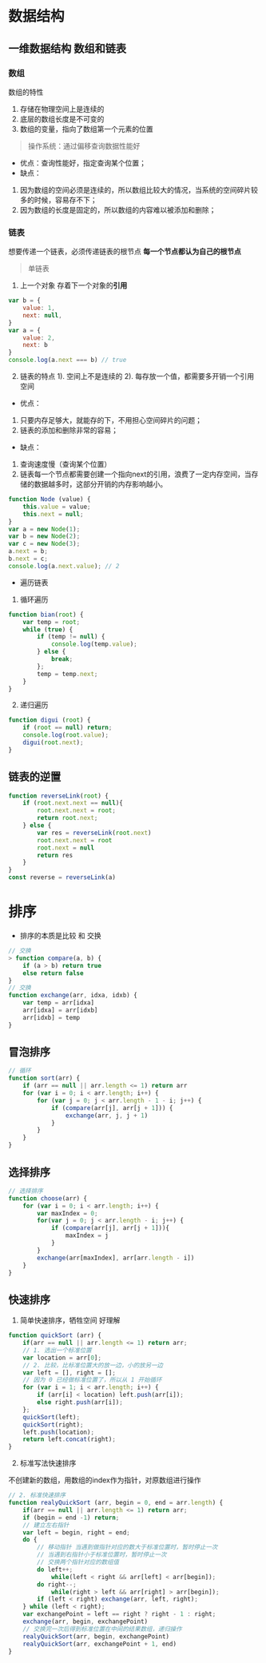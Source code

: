 # 数据结构

## 一维数据结构 数组和链表

### 数组

数组的特性
1. 存储在物理空间上是连续的
2. 底层的数组长度是不可变的
3. 数组的变量，指向了数组第一个元素的位置

> 操作系统：通过偏移查询数据性能好

* 优点：查询性能好，指定查询某个位置；
* 缺点：
1. 因为数组的空间必须是连续的，所以数组比较大的情况，当系统的空间碎片较多的时候，容易存不下；
2. 因为数组的长度是固定的，所以数组的内容难以被添加和删除；

### 链表
想要传递一个链表，必须传递链表的根节点
**每一个节点都认为自己的根节点**
> 单链表
1. 上一个对象  存着下一个对象的**引用**

``` javascript
var b = {
    value: 1,
    next: null,
}
var a = {
    value: 2,
    next: b
}
console.log(a.next === b) // true
```

2. 链表的特点
1). 空间上不是连续的
2). 每存放一个值，都需要多开销一个引用空间

* 优点：
1. 只要内存足够大，就能存的下，不用担心空间碎片的问题；
2. 链表的添加和删除非常的容易；
* 缺点：
1. 查询速度慢（查询某个位置）
2. 链表每一个节点都需要创建一个指向next的引用，浪费了一定内存空间，当存储的数据越多时，这部分开销的内存影响越小。

``` javascript
function Node (value) {
    this.value = value;
    this.next = null;
}
var a = new Node(1);
var b = new Node(2);
var c = new Node(3);
a.next = b;
b.next = c;
console.log(a.next.value); // 2
```

* 遍历链表
1. 循环遍历
``` javascript
function bian(root) {
    var temp = root;
    while (true) {
        if (temp != null) {
            console.log(temp.value);
        } else {
            break;
        };
        temp = temp.next;
    }
}
```
2. 递归遍历
``` javascript
function digui (root) {
    if (root == null) return;
    console.log(root.value);
    digui(root.next);
}
```

## 链表的逆置
``` javascript
function reverseLink(root) {
    if (root.next.next == null){
        root.next.next = root;
        return root.next;
    } else {
        var res = reverseLink(root.next)
        root.next.next = root
        root.next = null
        return res
    }
}
const reverse = reverseLink(a)
```

# 排序
* 排序的本质是比较 和 交换
``` javascript
// 交换
> function compare(a, b) {
    if (a > b) return true
    else return false
}
// 交换
function exchange(arr, idxa, idxb) {
    var temp = arr[idxa]
    arr[idxa] = arr[idxb]
    arr[idxb] = temp
}
```

## 冒泡排序
``` javascript
// 循环
function sort(arr) {
    if (arr == null || arr.length <= 1) return arr
    for (var i = 0; i < arr.length; i++) {
        for (var j = 0; j < arr.length - 1 - i; j++) {
            if (compare(arr[j], arr[j + 1])) {
                exchange(arr, j, j + 1)
            }
        }
    }
}
```

## 选择排序
``` javascript
// 选择排序
function choose(arr) {
    for (var i = 0; i < arr.length; i++) {
        var maxIndex = 0;
        for(var j = 0; j < arr.length - i; j++) {
            if (compare(arr[j], arr[j + 1])){
                maxIndex = j
            }
        }
        exchange(arr[maxIndex], arr[arr.length - i])
    }
}
```

## 快速排序

1. 简单快速排序，牺牲空间 好理解
``` javascript
function quickSort (arr) {
    if(arr == null || arr.length <= 1) return arr;
    // 1. 选出一个标准位置
    var location = arr[0];
    // 2. 比较，比标准位置大的放一边，小的放另一边
    var left = [], right = [];
    // 因为 0 已经做标准位置了，所以从 1 开始循环
    for (var i = 1; i < arr.length; i++) {
        if (arr[i] < location) left.push(arr[i]);
        else right.push(arr[i]);
    };
    quickSort(left);
    quickSort(right);
    left.push(location);
    return left.concat(right);
}
```

2. 标准写法快速排序

不创建新的数组，用数组的index作为指针，对原数组进行操作

``` javascript
// 2. 标准快速排序
function realyQuickSort (arr, begin = 0, end = arr.length) {
    if(arr == null || arr.length <= 1) return arr;
    if (begin = end -1) return;
    // 建立左右指针
    var left = begin, right = end;
    do {
        // 移动指针 当遇到做指针对应的数大于标准位置时，暂时停止一次
        // 当遇到右指针小于标准位置时，暂时停止一次
        // 交换两个指针对应的数组值
        do left++; 
            while(left < right && arr[left] < arr[begin]);
        do right--; 
            while(right > left && arr[right] > arr[begin]);
        if (left < right) exchange(arr, left, right);
    } while (left < right);
    var exchangePoint = left == right ? right - 1 : right;
    exchange(arr, begin, exchangePoint)
    // 交换完一次后得到标准位置在中间的结果数组，递归操作
    realyQuickSort(arr, begin, exchangePoint)
    realyQuickSort(arr, exchangePoint + 1, end)
}
```